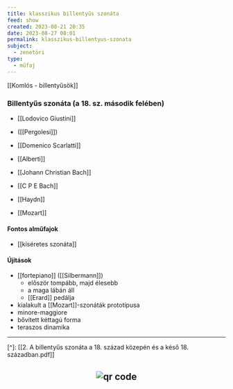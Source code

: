 ```yaml
---
title: klasszikus billentyűs szonáta
feed: show
created: 2023-08-21 20:35
date: 2023-08-27 08:01
permalink: klasszikus-billentyus-szonata
subject:
  - zenetöri
type:
  - műfaj
---
```


[[Komlós - billentyűsök]]

### Billentyűs szonáta (a 18. sz. második felében)

- [[Lodovico Giustini]]
- ([[Pergolesi]])

- [[Domenico Scarlatti]]
- [[Alberti]]

- [[Johann Christian Bach]]

- [[C P E Bach]]
- [[Haydn]]
- [[Mozart]]

#### Fontos alműfajok

- [[kíséretes szonáta]]

#### Újítások

- [[fortepiano]] ([[Silbermann]])
	- először tompább, majd élesebb
	- a maga lábán áll
	- [[Erard]] pedálja
- kialakult a [[Mozart]]-szonáták prototípusa
- minore-maggiore
- bővített kéttagú forma
- teraszos dinamika


---
[^]: [[2. A billentyűs szonáta a 18. század közepén és a késő 18. században.pdf]]



## <p style="text-align: center;"><img src="https://chart.googleapis.com/chart?cht=qr&chl=https://notes.andrasdenes.com/klasszikus-billentyus-szonata&chs=180x180&choe=UTF-8&chld=L|2" alt="qr code"></p>

